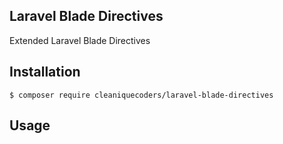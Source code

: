 ## Laravel Blade Directives

Extended Laravel Blade Directives

## Installation

```
$ composer require cleaniquecoders/laravel-blade-directives
```

## Usage

